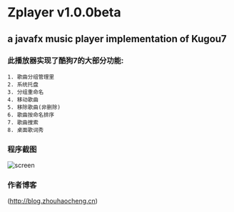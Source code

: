 Zplayer v1.0.0beta
=======

a javafx music player implementation of Kugou7
---------------

### 此播放器实现了酷狗7的大部分功能:
    1. 歌曲分组管理里
    2. 系统托盘
    3. 分组重命名
    4. 移动歌曲
    5. 移除歌曲(非删除)
    6. 歌曲按命名排序
    7. 歌曲搜索
    8. 桌面歌词秀

### 程序截图
  ![screen](https://github.com/zhou-test/Zplayer/blob/master/resource/screen.png "github")

### 作者博客
  (http://blog.zhouhaocheng.cn)